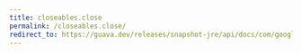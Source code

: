 ```yaml
---
title: closeables.close
permalink: /closeables.close/
redirect_to: https://guava.dev/releases/snapshot-jre/api/docs/com/google/common/io/Closeables.html#close-java.io.Closeable-boolean-
---
```


